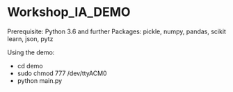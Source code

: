 # Workshop_IA_DEMO

  Prerequisite:
    Python 3.6 and further
    Packages: pickle, numpy, pandas, scikit learn, json, pytz

  Using the demo:
  - cd demo
  - sudo chmod 777 /dev/ttyACM0
  - python main.py



